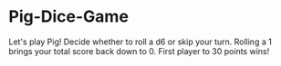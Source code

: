 # Pig-Dice-Game
Let's play Pig!
Decide whether to roll a d6 or skip your turn. 
Rolling a 1 brings your total score back down to 0. 
First player to 30 points wins!
